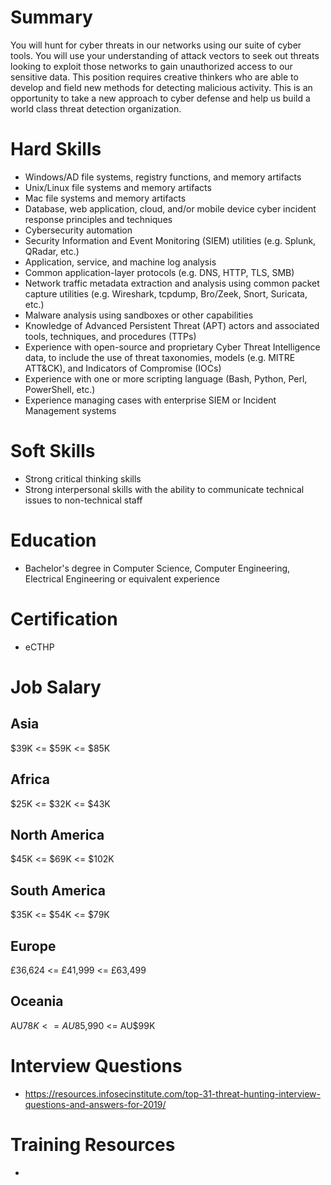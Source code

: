 # Summary
You will hunt for cyber threats in our networks using our suite of cyber tools. You will use your understanding of attack vectors to seek out threats looking to exploit those networks to gain unauthorized access to our sensitive data. This position requires creative thinkers who are able to develop and field new methods for detecting malicious activity. This is an opportunity to take a new approach to cyber defense and help us build a world class threat detection organization.

# Hard Skills
* Windows/AD file systems, registry functions, and memory artifacts
* Unix/Linux file systems and memory artifacts
* Mac file systems and memory artifacts
* Database, web application, cloud, and/or mobile device cyber incident response principles and techniques
* Cybersecurity automation
* Security Information and Event Monitoring (SIEM) utilities (e.g. Splunk, QRadar, etc.)
* Application, service, and machine log analysis
* Common application-layer protocols (e.g. DNS, HTTP, TLS, SMB)
* Network traffic metadata extraction and analysis using common packet capture utilities (e.g. Wireshark, tcpdump, Bro/Zeek, Snort, Suricata, etc.)
* Malware analysis using sandboxes or other capabilities
* Knowledge of Advanced Persistent Threat (APT) actors and associated tools, techniques, and procedures (TTPs)
* Experience with open-source and proprietary Cyber Threat Intelligence data, to include the use of threat taxonomies, models (e.g. MITRE ATT&CK), and Indicators of Compromise (IOCs)
* Experience with one or more scripting language (Bash, Python, Perl, PowerShell, etc.)
* Experience managing cases with enterprise SIEM or Incident Management systems





# Soft Skills
* Strong critical thinking skills
* Strong interpersonal skills with the ability to communicate technical issues to non-technical staff


# Education
  * Bachelor's degree in Computer Science, Computer Engineering, Electrical Engineering or equivalent experience


# Certification
  * eCTHP


# Job Salary


## Asia
$39K <= $59K <= $85K


## Africa
$25K <= $32K <= $43K


## North America
$45K <= $69K <= $102K


## South America
$35K <= $54K <= $79K


## Europe
£36,624 <= £41,999 <= £63,499
 

## Oceania
AU$78K <= AU$85,990 <= AU$99K


# Interview Questions
 * https://resources.infosecinstitute.com/top-31-threat-hunting-interview-questions-and-answers-for-2019/


# Training Resources
  * 



